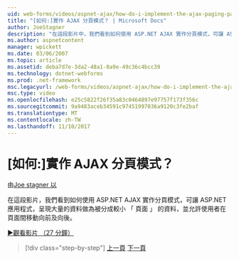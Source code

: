 ```yaml
---
uid: web-forms/videos/aspnet-ajax/how-do-i-implement-the-ajax-paging-pattern
title: "[如何:]實作 AJAX 分頁模式？ | Microsoft Docs"
author: JoeStagner
description: "在這段影片中，我們看到如何使用 ASP.NET AJAX 實作分頁模式，可讓 ASP.NET 應用程式，呈現大量拼錯為 bein 資料..."
ms.author: aspnetcontent
manager: wpickett
ms.date: 03/06/2007
ms.topic: article
ms.assetid: deba7d7e-3da2-48a1-8a9e-49c36c4bcc39
ms.technology: dotnet-webforms
ms.prod: .net-framework
msc.legacyurl: /web-forms/videos/aspnet-ajax/how-do-i-implement-the-ajax-paging-pattern
msc.type: video
ms.openlocfilehash: e25c5822f26f35a83c0464897e97757f173f356c
ms.sourcegitcommit: 9a9483aceb34591c97451997036a9120c3fe2baf
ms.translationtype: MT
ms.contentlocale: zh-TW
ms.lasthandoff: 11/10/2017
---
```

<a name="how-do-i-implement-the-ajax-paging-pattern"></a>[如何:]實作 AJAX 分頁模式？
====================
由[Joe stagner 以](https://github.com/JoeStagner)

在這段影片，我們看到如何使用 ASP.NET AJAX 實作分頁模式，可讓 ASP.NET 應用程式，呈現大量的資料做為被分成較小 「 頁面 」 的資料，並允許使用者在頁面間移動向前及向後。

[&#9654;觀看影片 （27 分鐘）](https://channel9.msdn.com/Blogs/ASP-NET-Site-Videos/how-do-i-implement-the-ajax-paging-pattern)

>[!div class="step-by-step"]
[上一頁](how-do-i-implement-the-predictive-fetch-pattern-for-ajax.md)
[下一頁](how-do-i-implement-the-ajax-incremental-page-display-pattern.md)
